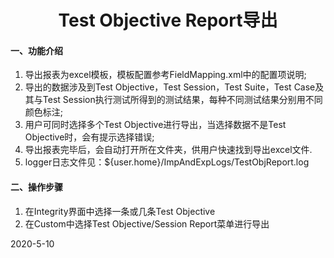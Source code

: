 # <center>Test Objective	Report导出</center>
#### 一、功能介绍
1. 导出报表为excel模板，模板配置参考FieldMapping.xml中的配置项说明;<br/>
2. 导出的数据涉及到Test Objective，Test Session，Test Suite，Test Case及其与Test Session执行测试所得到的测试结果，每种不同测试结果分别用不同颜色标注;<br/>
3. 用户可同时选择多个Test Objective进行导出，当选择数据不是Test Objective时，会有提示选择错误;<br/>
4. 导出报表完毕后，会自动打开所在文件夹，供用户快速找到导出excel文件.
5. logger日志文件见：${user.home}/ImpAndExpLogs/TestObjReport.log

#### 二、操作步骤
1. 在Integrity界面中选择一条或几条Test Objective<br/>
2. 在Custom中选择Test Objective/Session Report菜单进行导出<br/>

2020-5-10
